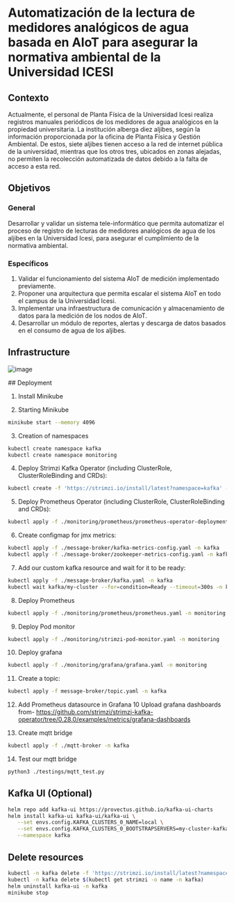 # Automatización de la lectura de medidores analógicos de agua basada en AIoT para asegurar la normativa ambiental de la Universidad ICESI

## Contexto
Actualmente, el personal de Planta Física de la Universidad Icesi realiza registros manuales periódicos de los medidores de agua analógicos en la propiedad universitaria. La institución alberga diez aljibes, según la información proporcionada por la oficina de Planta Física y Gestión Ambiental. De estos, siete aljibes tienen acceso a la red de internet pública de la universidad, mientras que los otros tres, ubicados en zonas alejadas, no permiten la recolección automatizada de datos debido a la falta de acceso a esta red.

## Objetivos 

### General
 
Desarrollar y validar un sistema tele-informático que permita automatizar el proceso de registro de lecturas de medidores analógicos de agua de los aljibes en la Universidad Icesi, para asegurar el cumplimiento de la normativa ambiental.

### Específicos
 
1.	Validar el funcionamiento del sistema AIoT de medición implementado previamente.
2.	Proponer una arquitectura que permita escalar el sistema AIoT en todo el campus de la Universidad Icesi. 
3.	Implementar una infraestructura de comunicación y almacenamiento de datos para la medición de los nodos de AIoT.
4.	Desarrollar un módulo de reportes, alertas y descarga de datos basados en el consumo de agua de los aljibes.
   
## Infrastructure

![image](https://github.com/alejandro945/cisterns-aiot-monitoring-automation/assets/64285906/4a1050bc-38bc-4e78-bf12-6830f6fd9cca)

## Deployment

1. Install Minikube

2. Starting Minikube

```bash
minikube start --memory 4096
```

3. Creation of namespaces

```bash
kubectl create namespace kafka
kubectl create namespace monitoring
```

4. Deploy Strimzi Kafka Operator (including ClusterRole, ClusterRoleBinding and CRDs):

```bash
kubectl create -f 'https://strimzi.io/install/latest?namespace=kafka' -n kafka
```

5. Deploy Prometheus Operator (including ClusterRole, ClusterRoleBinding and CRDs):

```bash
kubectl apply -f ./monitoring/prometheus/prometheus-operator-deployment.yaml -n monitoring --force-conflicts=true --server-side
```

6. Create configmap for jmx metrics:

```bash
kubectl apply -f ./message-broker/kafka-metrics-config.yaml -n kafka
kubectl apply -f ./message-broker/zookeeper-metrics-config.yaml -n kafka
```

7. Add our custom kafka resource and wait for it to be ready:

```bash
kubectl apply -f ./message-broker/kafka.yaml -n kafka
kubectl wait kafka/my-cluster --for=condition=Ready --timeout=300s -n kafka
```

8. Deploy Prometheus

```bash
kubectl apply -f ./monitoring/prometheus/prometheus.yaml -n monitoring
```

9. Deploy Pod monitor

```bash
kubectl apply -f ./monitoring/strimzi-pod-monitor.yaml -n monitoring
```

10. Deploy grafana

```bash
kubectl apply -f ./monitoring/grafana/grafana.yaml -n monitoring
```

11. Create a topic:

```bash
kubectl apply -f message-broker/topic.yaml -n kafka
```

12. Add Prometheus datasource in Grafana 10 Upload grafana dashboards from- https://github.com/strimzi/strimzi-kafka-operator/tree/0.28.0/examples/metrics/grafana-dashboards

13. Create mqtt bridge

```bash
kubectl apply -f ./mqtt-broker -n kafka
```

14. Test our mqtt bridge

```bash
python3 ./testings/mqtt_test.py
```


## Kafka UI (Optional)  

```bash
helm repo add kafka-ui https://provectus.github.io/kafka-ui-charts
helm install kafka-ui kafka-ui/kafka-ui \
   --set envs.config.KAFKA_CLUSTERS_0_NAME=local \
   --set envs.config.KAFKA_CLUSTERS_0_BOOTSTRAPSERVERS=my-cluster-kafka-bootstrap:9092 \
   --namespace kafka
```

## Delete resources

```bash
kubectl -n kafka delete -f 'https://strimzi.io/install/latest?namespace=kafka'
kubectl -n kafka delete $(kubectl get strimzi -o name -n kafka)
helm uninstall kafka-ui -n kafka
minikube stop
```
